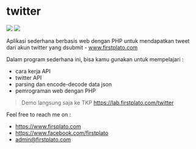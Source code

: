 # twitter

<img src="https://img.shields.io/github/license/ipang-dwi/xdesktop.svg" /> <img src="https://img.shields.io/badge/lab-firstplato.com-red.svg" />

Aplikasi sederhana berbasis web dengan PHP untuk mendapatkan tweet dari akun twitter yang dsubmit - www.firstplato.com

Dalam program sederhana ini, bisa kamu gunakan untuk mempelajari :
- cara kerja API
- twitter API
- parsing dan encode-decode data json
- pemrograman web dengan PHP

> Demo langsung saja ke TKP https://lab.firstplato.com/twitter

Feel free to reach me on :
- https://www.firsplato.com
- https://www.facebook.com/firstplato
- admin@firstplato.com
